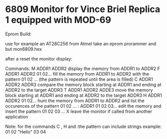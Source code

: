 # 6809 Monitor for Vince Briel Replica 1 equipped with MOD-69

Eprom Build:

use for example an AT28C256 from Atmel
take an eprom prorammer and but mon6809.hex

after a reset the monitor display:


Commands:
M ADDR1 ADDR2                   display the memory from ADDR1 to ADDR2
F ADDR1 ADDR2 01 02...          fill the memory from ADDR1 to ADDR2 with the pattern 01 02 ... (the pattern is repeated until the area is filled)
C ADDR1 ADDR2 ADDR3             compare the memory block starting at ADDR1 and ending at ADDR2 to the target ADDR3
T ADDR1 ADDR2 ADDE3             move the memory block starting at ADDR1 and ending at ADDR2 to the target ADDR3
H ADDR1 ADDR2 01 02...          hunt the memory from ADDR1 to ADDR2 and list the occurences of the pattern 01 02 ...
: ADDR1 01 02 03...             edit the memory and insert the pattern 01 02 03 ...
X                               leave the monitor if called from another application

Note: for the commands C , H and :the pattern can include strings  example:   01 02 "Hello" 03 04


